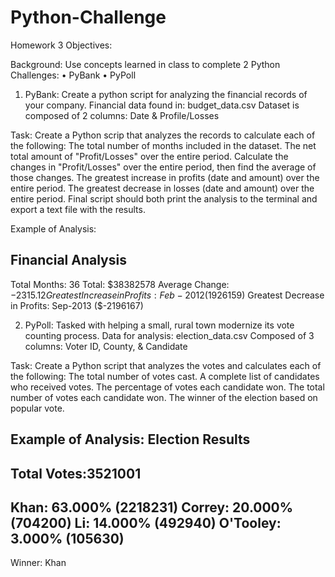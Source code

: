 # Python-Challenge

Homework 3 Objectives: 

Background: Use concepts learned in class to complete 2 Python Challenges:
	• PyBank
	• PyPoll

1. PyBank:
	Create a python script for analyzing the financial records of your company. 
	Financial data found in: budget_data.csv
	Dataset is composed of 2 columns: Date & Profile/Losses

Task:
	Create a Python scrip that analyzes the records to calculate each of the following:
		The total number of months included in the dataset.
		The net total amount of "Profit/Losses" over the entire period.
		Calculate the changes in "Profit/Losses" over the entire period, then find the average of those changes.
		The greatest increase in profits (date and amount) over the entire period.
		The greatest decrease in losses (date and amount) over the entire period.
		Final script should both print the analysis to the terminal and export a text file with the results.

Example of Analysis:

Financial Analysis
---------------------
Total Months: 36
Total: $38382578
Average Change: $-2315.12
Greatest Increase in Profits: Feb-2012 ($1926159)
Greatest Decrease in Profits: Sep-2013 ($-2196167)

2. PyPoll: 
	Tasked with helping a small, rural town modernize its vote counting process. 
	Data for analysis: election_data.csv 
	Composed of 3 columns: Voter ID, County, & Candidate

Task: 
	Create a Python script that analyzes the votes and calculates each of the following:
		The total number of votes cast.
		A complete list of candidates who received votes.
		The percentage of votes each candidate won.
		The total number of votes each candidate won.
		The winner of the election based on popular vote.

Example of Analysis:
Election Results
-------------------------
Total Votes:3521001
-------------------------
Khan: 63.000% (2218231)
Correy: 20.000% (704200)
Li: 14.000% (492940)
O'Tooley: 3.000% (105630)
-------------------------
Winner: Khan